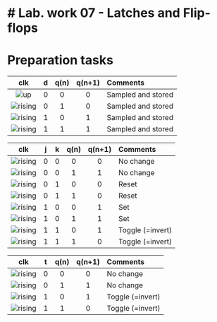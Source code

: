 # # Lab. work 07 - Latches and Flip-flops
# Preparation tasks

| **clk** | **d** | **q(n)** | **q(n+1)** | **Comments** |
   | :-: | :-: | :-: | :-: | :-- |
   | ![up](images/up.png) | 0 | 0 | 0 | Sampled and stored |
   | ![rising](images/up.png) | 0 | 1 | 0 | Sampled and stored |
   | ![rising](images/up.png) | 1 | 0 | 1 | Sampled and stored |
   | ![rising](images/up.png) | 1 | 1 | 1 | Sampled and stored |

   | **clk** | **j** | **k** | **q(n)** | **q(n+1)** | **Comments** |
   | :-: | :-: | :-: | :-: | :-: | :-- |
   | ![rising](images/up.png) | 0 | 0 | 0 | 0 | No change |
   | ![rising](images/up.png) | 0 | 0 | 1 | 1 | No change |
   | ![rising](images/up.png) | 0 | 1 | 0 | 0 | Reset |
   | ![rising](images/up.png) | 0 | 1 | 1 | 0 | Reset |
   | ![rising](images/up.png) | 1 | 0 | 0 | 1 | Set |
   | ![rising](images/up.png) | 1 | 0 | 1 | 1 | Set |
   | ![rising](images/up.png) | 1 | 1 | 0 | 1 | Toggle (=invert) |
   | ![rising](images/up.png) | 1 | 1 | 1 | 0 | Toggle (=invert) |

   | **clk** | **t** | **q(n)** | **q(n+1)** | **Comments** |
   | :-: | :-: | :-: | :-: | :-- |
   | ![rising](images/up.png) | 0 | 0 | 0 | No change |
   | ![rising](images/up.png) | 0 | 1 | 1 | No change |
   | ![rising](images/up.png) | 1 | 0 | 1 | Toggle (=invert) |
   | ![rising](images/up.png) | 1 | 1 | 0 | Toggle (=invert) |
